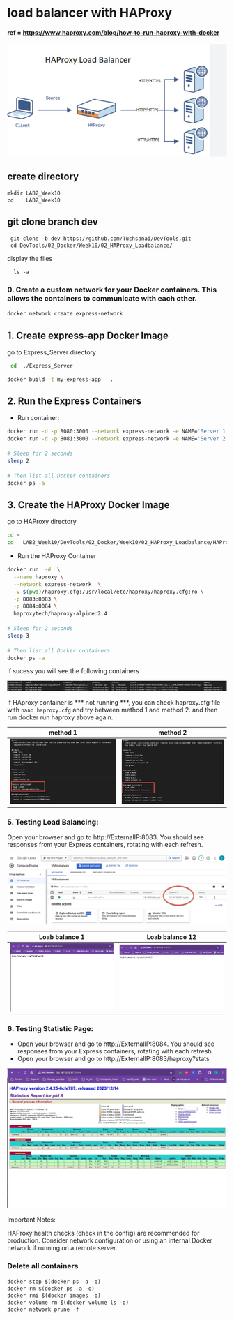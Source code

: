 # load balancer with HAProxy

####  ref = https://www.haproxy.com/blog/how-to-run-haproxy-with-docker

![HA proxy](./images/0.jpg)


## create directory

   
    mkdir LAB2_Week10
    cd    LAB2_Week10
    

## git clone branch dev
    
    
   ```
    git clone -b dev https://github.com/Tuchsanai/DevTools.git
    cd DevTools/02_Docker/Week10/02_HAProxy_Loadbalance/
   ```
   
   
  display the files
  
  ```
    ls -a
  ``` 

### 0. Create a custom network for your Docker containers. This allows the containers to communicate with each other.

```bash
docker network create express-network
```


## 1. Create express-app Docker Image

go to Express_Server directory

```bash
 cd  ./Express_Server
``` 

```bash
docker build -t my-express-app   . 
```


## 2. Run the Express Containers



- Run  container:

```bash
docker run -d -p 8080:3000 --network express-network -e NAME='Server 1' --name express-server-1 my-express-app
docker run -d -p 8081:3000 --network express-network -e NAME='Server 2' --name express-server-2 my-express-app

# Sleep for 2 seconds
sleep 2

# Then list all Docker containers
docker ps -a

```

## 3. Create the HAProxy Docker Image

go to HAProxy directory

```bash
cd ~
cd   LAB2_Week10/DevTools/02_Docker/Week10/02_HAProxy_Loadbalance/HAProxy/
```

- Run the HAProxy Container



```bash
docker run  -d  \
  --name haproxy \
  --network express-network  \
  -v $(pwd)/haproxy.cfg:/usr/local/etc/haproxy/haproxy.cfg:ro \
  -p 8083:8083 \
  -p 8084:8084 \
  haproxytech/haproxy-alpine:2.4

# Sleep for 2 seconds
sleep 3

# Then list all Docker containers
docker ps -a


```



if sucess you will see the following containers

![myip](./images/docker0.jpg) 

if HAproxy container is *** not running ***, you can check haproxy.cfg file with `nano haproxy.cfg` and try between method 1 and method 2. and then run  docker run  haproxy above again.


| method 1 | method 2|
|----------|----------|
|   ![Page1](./images/n1.jpg)       |    ![Page1](./images/n2.jpg)      |



### 5. Testing Load Balancing:

Open your browser and go to http://ExternalIP:8083. You should see responses from your Express containers, rotating with each refresh.

![myip](./images/ip0.jpg)   



| Loab balance 1 | Loab balance 12|
|----------|----------|
|   ![Page1](./images/1.jpg)       |    ![Page1](./images/2.jpg)      |



### 6. Testing Statistic Page:

- Open your browser and go to http://ExternalIP:8084. You should see responses from your Express containers, rotating with each refresh.
- Open your browser and go to http://ExternalIP:8083/haproxy?stats

![Statistic Page](./images/3.jpg)




Important Notes:

HAProxy health checks (check in the config) are recommended for production.
Consider network configuration or using an internal Docker network if running on a remote server.



### Delete all containers

```
docker stop $(docker ps -a -q)  
docker rm $(docker ps -a -q) 
docker rmi $(docker images -q) 
docker volume rm $(docker volume ls -q)  
docker network prune -f
```
